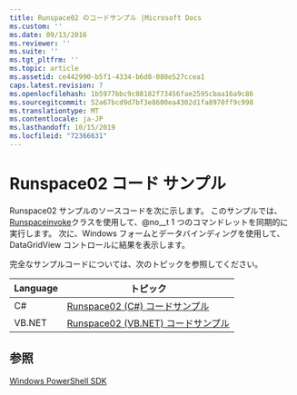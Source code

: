 ```yaml
---
title: Runspace02 のコードサンプル |Microsoft Docs
ms.custom: ''
ms.date: 09/13/2016
ms.reviewer: ''
ms.suite: ''
ms.tgt_pltfrm: ''
ms.topic: article
ms.assetid: ce442990-b5f1-4334-b6d8-080e527ccea1
caps.latest.revision: 7
ms.openlocfilehash: 1b5977bbc9c08182f73456fae2595cbaa16a9c86
ms.sourcegitcommit: 52a67bcd9d7bf3e8600ea4302d1fa8970ff9c998
ms.translationtype: MT
ms.contentlocale: ja-JP
ms.lasthandoff: 10/15/2019
ms.locfileid: "72366631"
---
```

# <a name="runspace02-code-samples"></a>Runspace02 コード サンプル

Runspace02 サンプルのソースコードを次に示します。 このサンプルでは、 [Runspaceinvoke](/dotnet/api/System.Management.Automation.RunspaceInvoke)クラスを使用して、@no__t 1 つのコマンドレットを同期的に実行します。 次に、Windows フォームとデータバインディングを使用して、DataGridView コントロールに結果を表示します。

完全なサンプルコードについては、次のトピックを参照してください。

|Language|トピック|
|--------------|-----------|
|C#|[Runspace02 (C#) コードサンプル](./runspace02-csharp-code-sample.md)|
|VB.NET|[Runspace02 (VB.NET) コードサンプル](./runspace02-vb-net-code-sample.md)|

## <a name="see-also"></a>参照

[Windows PowerShell SDK](../windows-powershell-reference.md)